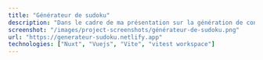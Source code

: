 ```yaml
---
title: "Générateur de sudoku"
description: "Dans le cadre de ma présentation sur la génération de contenu procédurale dans la musique, j'ai créé un solver de sudoku."
screenshot: "/images/project-screenshots/générateur-de-sudoku.png"
url: "https://generateur-sudoku.netlify.app"
technologies: ["Nuxt", "Vuejs", "Vite", "vitest workspace"]
---
```

